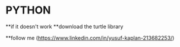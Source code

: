 # PYTHON
**if it doesn't work
**download the turtle library

**follow me (https://www.linkedin.com/in/yusuf-kaplan-213682253/)
